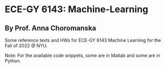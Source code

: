 # ECE-GY 6143: Machine-Learning
## By Prof. Anna Choromanska

Some reference texts and HWs for ECE-GY 6143 Machine Learning for the Fall of 2022 @ NYU.

Note: For the available code snippets, some are in Matlab and some are in Python.
